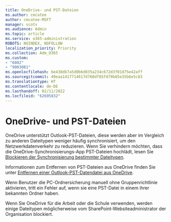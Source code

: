```yaml
---
title: OneDrive- und PST-Dateien
ms.author: cmcatee
author: cmcatee-MSFT
manager: scotv
ms.audience: Admin
ms.topic: article
ms.service: o365-administration
ROBOTS: NOINDEX, NOFOLLOW
localization_priority: Priority
ms.collection: Adm_O365
ms.custom:
- "6002"
- "9003081"
ms.openlocfilehash: be438db7a5d0b6d035a234c672d3f01d75e42aff
ms.sourcegitcommit: 49eaa1417714617d768df85fd79b65e35b6e5c83
ms.translationtype: HT
ms.contentlocale: de-DE
ms.lasthandoff: 02/11/2022
ms.locfileid: "62695832"
---
```

# <a name="onedrive-and-pst-files"></a>OneDrive- und PST-Dateien 

OneDrive unterstützt Outlook-PST-Dateien, diese werden aber im Vergleich zu anderen Dateitypen weniger häufig synchronisiert, um den Netzwerkdatenverkehr zu reduzieren. Wenn Sie verhindern möchten, dass die OneDrive-Synchronisierungs-App PST-Dateien hochlädt, lesen Sie [Blockieren der Synchronisierung bestimmter Dateitypen](https://docs.microsoft.com/onedrive/block-file-types). 

Informationen zum Entfernen von PST-Dateien aus OneDrive finden Sie unter [Entfernen einer Outlook-PST-Datendatei aus OneDrive](https://support.microsoft.com/office/how-to-remove-an-outlook-pst-data-file-from-onedrive-b6b9e522-59bd-40f7-949f-168d0aa9b38e). 

Wenn Benutzer die PC-Ordnersicherung manuell ohne Gruppenrichtlinie aktivieren, tritt ein Fehler auf, wenn sie eine PST-Datei in einem ihrer bekannten Ordner haben.

Wenn Sie OneDrive für die Arbeit oder die Schule verwenden, werden einige Dateitypen möglicherweise vom SharePoint-Websiteadministrator der Organisation blockiert.